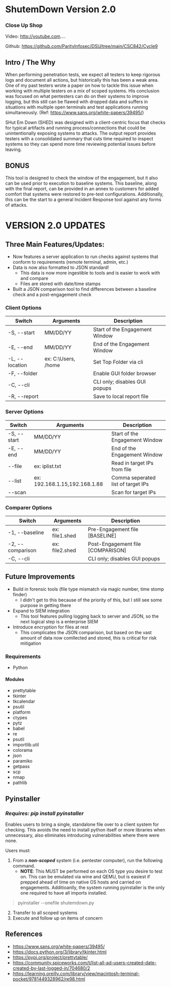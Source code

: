 # ShutemDown Version 2.0
### Close Up Shop

Video: http://youtube.com....

Github: https://github.com/ParityInfosec/DSU/tree/main/CSC842/Cycle9

## Intro / The Why
When performing penetration tests, we expect all testers to keep rigorous logs and document all actions, but historically this has been a weak area. One of my past testers wrote a paper on how to tackle this issue when working with multiple testers on a mix of scoped systems.  His conclusion was focused on what pentesters can do on their systems to improve logging, but this still can be flawed with dropped data and suffers in situations with multiple open terminals and test applications running simultaneously. 
(Ref: https://www.sans.org/white-papers/39495/)

SHut Em Down (SHED) was designed with a client-centric focus that checks for typical artifacts and running process/connections that could be unintentionally exposing systems to attacks. The output report provides testers with a consolidated summary that cuts time required to inspect systems so they can spend more time reviewing potential issues before leaving.

## BONUS
This tool is designed to check the window of the engagement, but it also can be used prior to execution to baseline systems. This baseline, along with the final report, can be provided in an annex to customers for added comfort that systems were restored to pre-test configurations. Additionally, this can be the start to a general Incident Response tool against any forms of attacks.

# VERSION 2.0 UPDATES

## Three Main Features/Updates:
- Now features a server application to run checks against systems that conform to requirements (remote terminal, admin, etc.)
- Data is now also formatted to JSON standard!
   - This data is now more ingestible to tools and is easier to work with and compare
   - Files are stored with date/time stamps
- Built a JSON comparison tool to find differences between a baseline check and a post-engagement check


### Client Options
| Switch | Arguments |  Description |
| ------- | ------ | ----------- |
|  \-S, --start  | MM/DD/YY | Start of the Engagement Window |
|  \-E, --end  | MM/DD/YY | End of the Engagement Window |
|  \-L, --location | ex: C:\Users, /home | Set Top Folder via cli | 
|  \-F, --folder |  | Enable GUI folder browser |
|  \-C, --cli |  | CLI only; disables GUI popups |
|  \-R, --report |  | Save to local report file |

### Server Options
| Switch | Arguments |  Description |
| ------- | ------ | ----------- |
|  \-S, --start  | MM/DD/YY | Start of the Engagement Window |
|  \-E, --end  | MM/DD/YY | End of the Engagement Window |
|  --file | ex: iplist.txt | Read in target IPs from file | 
|  --list | ex: 192.168.1.15,192.168.1.88 | Comma seperated list of target IPs |
|  --scan |  | Scan for target IPs  |

### Comparer Options
| Switch | Arguments |  Description |
| ------- | ------ | ----------- |
|  \-1, --baseline  | ex: file1.shed | Pre-Engagement file [BASELINE] |
|  \-2, --comparison  | ex: file2.shed | Post-Engagement file [COMPARISON] |
|  \-C, --cli |  | CLI only; disables GUI popups | 


## Future Improvements
- Build in forensic tools (file type mismatch via magic number, time stomp finder)
   - I didn't get to this because of the priority of this, but I still see some purpose in getting there
- Expand to SIEM integration
   - This tool features pulling logging back to server and JSON, so the next logical step is a enterprise SIEM
- Introduce encryption for files at rest
   - This complicates the JSON comparison, but based on the vast amount of data now comllected and stored, this is critical for risk mitigation

### Requirements
- Python
#### Modules
- prettytable
- tkinter
- tkcalendar
- psutil
- platform
- ctypes
- pytz
- babel
- re
- psutil
- importlib.util
- colorama
- json
- paramiko
- getpass
- scp
- nmap
- pathlib


## Pyinstaller
### *Requires: pip install pyinstaller*

Enables users to bring a single, standalone file over to a client system for checking. This avoids the need to install python itself or more libraries when unnecessary, also eliminates introducing vulnerabilities where there were none.

Users must:
1. From a __*non-scoped*__ system (i.e. pentester computer), run the following command.
   - **NOTE**: This MUST be performed on each OS type you desire to test on. This can be emulated via wine and QEMU, but is easiest if prepped ahead of time on native OS hosts and carried on engagements. Additioanlly, the system running pyinstaller is the only one required to have all imports installed.

> pyinstaller --onefile shutemdown.py

2. Transfer to all scoped systems
3. Execute and follow up on items of concern

## References
- https://www.sans.org/white-papers/39495/
- https://docs.python.org/3/library/tkinter.html
- https://pypi.org/project/prettytable/
- https://community.spiceworks.com/t/list-all-ad-users-created-date-created-by-last-logged-in/704680/2
- https://learning.oreilly.com/library/view/macintosh-terminal-pocket/9781449328962/re98.html
